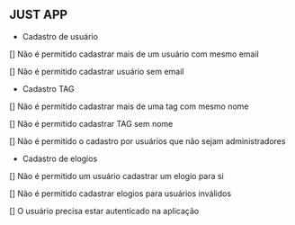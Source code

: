 ## JUST APP

- Cadastro de usuário

[] Não é permitido cadastrar mais de um usuário com mesmo email

[] Não é permitido cadastrar usuário sem email

- Cadastro TAG

[] Não é permitido cadastrar mais de uma tag com mesmo nome

[] Não é permitido cadastrar TAG sem nome

[] Não é permitido o cadastro por usuários que não sejam administradores

- Cadastro de elogios

[] Não é permitido um usuário cadastrar um elogio para si

[] Não é permitido cadastrar elogios para usuários inválidos

[] O usuário precisa estar autenticado na aplicação